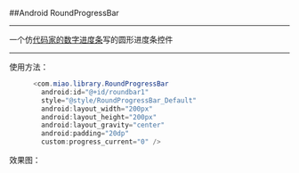 ##Android RoundProgressBar 

-----

一个仿[代码家的数字进度条](https://github.com/daimajia/NumberProgressBar)写的圆形进度条控件

---

使用方法：

```java
	  <com.miao.library.RoundProgressBar
        android:id="@+id/roundbar1"
        style="@style/RoundProgressBar_Default"
        android:layout_width="200px"
        android:layout_height="200px"
        android:layout_gravity="center"
        android:padding="20dp"
        custom:progress_current="0" />
```	

效果图：

